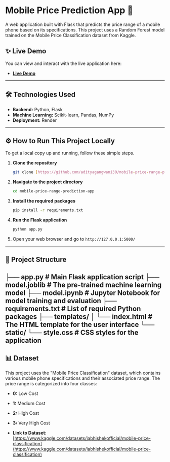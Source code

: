 # Mobile Price Prediction App 📱

A web application built with Flask that predicts the price range of a mobile phone based on its specifications. This project uses a Random Forest model trained on the Mobile Price Classification dataset from Kaggle.

## ✨ Live Demo

You can view and interact with the live application here:

* **[Live Demo](https://mobile-price-range-prediction-app.onrender.com)**

---

## 🛠️ Technologies Used

* **Backend:** Python, Flask
* **Machine Learning:** Scikit-learn, Pandas, NumPy
* **Deployment:** Render

---

## ⚙️ How to Run This Project Locally

To get a local copy up and running, follow these simple steps.

1.  **Clone the repository**
    ```sh
    git clone [https://github.com/adityagangwani30/mobile-price-range-prediction-app.git](https://github.com/adityagangwani30/mobile-price-range-prediction-app.git)
    ```
2.  **Navigate to the project directory**
    ```sh
    cd mobile-price-range-prediction-app
    ```
3.  **Install the required packages**
    ```sh
    pip install -r requirements.txt
    ```
4.  **Run the Flask application**
    ```sh
    python app.py
    ```
5.  Open your web browser and go to `http://127.0.0.1:5000/`

---

## 📂 Project Structure
├── app.py              # Main Flask application script
├── model.joblib        # The pre-trained machine learning model
├── model.ipynb         # Jupyter Notebook for model training and evaluation
├── requirements.txt    # List of required Python packages
├── templates/
│   └── index.html      # The HTML template for the user interface
└── static/
└── style.css       # CSS styles for the application
---

## 📊 Dataset

This project uses the "Mobile Price Classification" dataset, which contains various mobile phone specifications and their associated price range. The price range is categorized into four classes:

* **0:** Low Cost
* **1:** Medium Cost
* **2:** High Cost
* **3:** Very High Cost

* **Link to Dataset:** [https://www.kaggle.com/datasets/iabhishekofficial/mobile-price-classification](https://www.kaggle.com/datasets/iabhishekofficial/mobile-price-classification)
